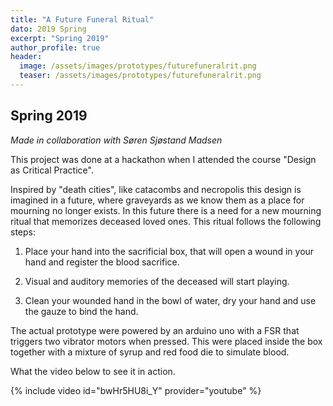 ```yaml
---
title: "A Future Funeral Ritual"
dato: 2019 Spring
excerpt: "Spring 2019"
author_profile: true
header:
  image: /assets/images/prototypes/futurefuneralrit.png
  teaser: /assets/images/prototypes/futurefuneralrit.png
---
```


## Spring 2019

*Made in collaboration with Søren Sjøstand Madsen*

This project was done at a hackathon when I attended the course "Design as Critical Practice".

Inspired by "death cities", like catacombs and necropolis this design is imagined in a future, where graveyards as we know them as a place for mourning no longer exists. In this future there is a need for a new mourning ritual that memorizes deceased loved ones. This ritual follows the following steps:

1) Place your hand into the sacrificial box, that will open a wound in your hand and register the blood sacrifice.

2) Visual and auditory memories of the deceased will start playing.

3) Clean your wounded hand in the bowl of water, dry your hand and use the gauze to bind the hand.

The actual prototype were powered by an arduino uno with a FSR that triggers two vibrator motors when pressed. This were placed inside the box together with a mixture of syrup and red food die to simulate blood.

What the video below to see it in action.

{% include video id="bwHr5HU8i_Y" provider="youtube" %}
